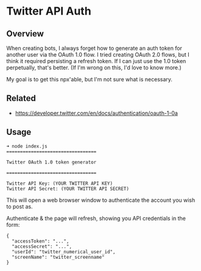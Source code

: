 # Twitter API Auth

## Overview
When creating bots, I always forget how to generate an auth token for another user via the OAuth 1.0 flow.
I tried creating OAuth 2.0 flows, but I think it required persisting a refresh token.
If I can just use the 1.0 token perpetually, that's better. (If I'm wrong on this, I'd love to know more.)

My goal is to get this npx'able, but I'm not sure what is necessary.

## Related

* https://developer.twitter.com/en/docs/authentication/oauth-1-0a

## Usage
```
➜ node index.js
=================================

Twitter OAuth 1.0 token generator

=================================

Twitter API Key: (YOUR TWITTER API KEY)
Twitter API Secret: (YOUR TWITTER API SECRET)
```

This will open a web browser window to authenticate the account you wish to post as.

Authenticate & the page will refresh, showing you API credentials in the form:

```
{
  "accessToken": "...",
  "accessSecret": "...",
  "userId": "twitter_numerical_user_id",
  "screenName": "twitter_screenname"
}
```
